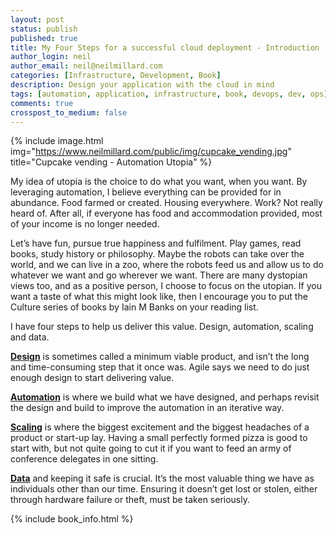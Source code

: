 ```yaml
---
layout: post
status: publish
published: true
title: My Four Steps for a successful cloud deployment - Introduction
author_login: neil
author_email: neil@neilmillard.com
categories: [Infrastructure, Development, Book]
description: Design your application with the cloud in mind
tags: [automation, application, infrastructure, book, devops, dev, ops]
comments: true
crosspost_to_medium: false
---
```

{% include image.html
      img="https://www.neilmillard.com/public/img/cupcake_vending.jpg"
      title="Cupcake vending - Automation Utopia" %}

My idea of utopia is the choice to do what you want, when you want. By leveraging automation,
I believe everything can be provided for in abundance. Food farmed or created. Housing everywhere. Work?
Not really heard of. After all, if everyone has food and accommodation provided, most of your income is no
longer needed.

Let’s have fun, pursue true happiness and fulfilment. Play games, read books, study history or philosophy.
Maybe the robots can take over the world, and we can live in a zoo, where the robots feed us and allow us to
do whatever we want and go wherever we want. There are many dystopian views too, and as a positive
person, I choose to focus on the utopian. If you want a taste of what this might look like, then I encourage
you to put the Culture series of books by Iain M Banks on your reading list.

I have four steps to help us deliver this value. Design, automation, scaling and data.

<a href="{{ site.url }}/2019/01/18/four-steps-design.html">**Design**</a> is sometimes called a minimum viable product, and isn’t the long and time-consuming
step that it once was. Agile says we need to do just enough design to start delivering value.

<a href="{{ site.url }}/2019/01/25/four-steps-automate.html">**Automation**</a> is where we build what we have designed, and perhaps revisit the design and build to improve
the automation in an iterative way.

<a href="{{ site.url }}/2019/02/01/four-steps-scale.html">**Scaling**</a> is where the biggest excitement and the biggest headaches of a product or start-up
lay. Having a small perfectly formed pizza is good to start with, but not quite going to cut it if you want to feed an army of
conference delegates in one sitting.

<a href="{{ site.url }}/2019/02/08/four-steps-data.html">**Data**</a> and keeping it safe is crucial. It’s the most valuable thing we have as individuals other than our time.
Ensuring it doesn’t get lost or stolen, either through hardware failure or theft, must be taken seriously.

{% include book_info.html %}
